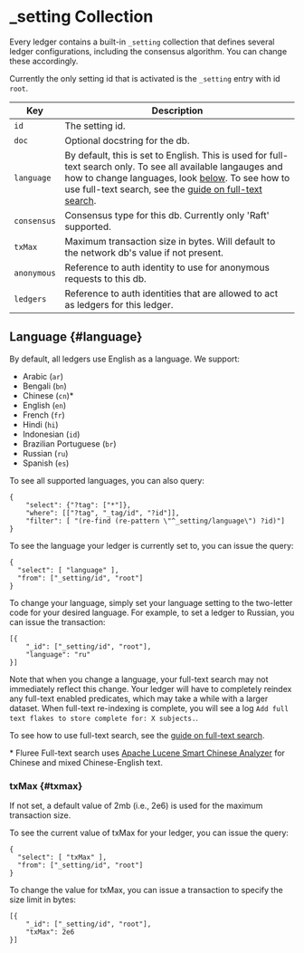# _setting Collection

Every ledger contains a built-in `_setting` collection that defines several ledger configurations, including the consensus algorithm. You can change these accordingly.

Currently the only setting id that is activated is the `_setting` entry with id `root`.

Key | Description
---|---
`id` | The setting id.
`doc` | Optional docstring for the db.
`language` | By default, this is set to English. This is used for full-text search only. To see all available langauges and how to change languages, look [below](#languages). To see how to use full-text search, see the [guide on full-text search](/concepts/analytical-queries/full-text-search.md).
`consensus` | Consensus type for this db. Currently only 'Raft' supported.
`txMax` | Maximum transaction size in bytes. Will default to the network db's value if not present.
`anonymous` | Reference to auth identity to use for anonymous requests to this db.
`ledgers` | Reference to auth identities that are allowed to act as ledgers for this ledger.

## Language {#language}

By default, all ledgers use English as a language. We support:

- Arabic (`ar`)
- Bengali (`bn`)
- Chinese (`cn`)*
- English (`en`)
- French (`fr`)
- Hindi (`hi`)
- Indonesian (`id`)
- Brazilian Portuguese (`br`)
- Russian (`ru`)
- Spanish (`es`)

To see all supported languages, you can also query:

```all
{
    "select": {"?tag": ["*"]},
    "where": [["?tag", "_tag/id", "?id"]],
    "filter": [ "(re-find (re-pattern \"^_setting/language\") ?id)"]
}
```

To see the language your ledger is currently set to, you can issue the query:

```all
{
  "select": [ "language" ],
  "from": ["_setting/id", "root"]
}
```

To change your language, simply set your language setting to the two-letter code for your desired language. For example, to set a ledger to Russian, you can issue the transaction:

```all
[{
    "_id": ["_setting/id", "root"],
    "language": "ru" 
}]
```

Note that when you change a language, your full-text search may not immediately reflect this change. Your ledger will have to completely reindex any full-text enabled predicates, which may take a while with a larger dataset. When full-text re-indexing is complete, you will see a log `Add full text flakes to store complete for: X subjects.`.

To see how to use full-text search, see the [guide on full-text search](/concepts/analytical-queries/full-text-search.md).

\* Fluree Full-text search uses [Apache Lucene Smart Chinese Analyzer](https://lucene.apache.org/core/4_0_0/analyzers-smartcn/org/apache/lucene/analysis/cn/smart/SmartChineseAnalyzer.html) for Chinese and mixed Chinese-English text.

### txMax {#txmax}

If not set, a default value of 2mb (i.e., 2e6) is used for the maximum transaction size.

To see the current value of txMax for your ledger, you can issue the query:

```all
{
  "select": [ "txMax" ],
  "from": ["_setting/id", "root"]
}
```

To change the value for txMax, you can issue a transaction to specify the size limit in bytes:

```all
[{
    "_id": ["_setting/id", "root"],
    "txMax": 2e6 
}]
```
